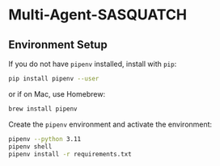 # Multi-Agent-SASQUATCH

## Environment Setup
If you do not have `pipenv` installed, install with `pip`:
```bash
pip install pipenv --user
```
or if on Mac, use Homebrew:
```bash
brew install pipenv
```

Create the `pipenv` environment and activate the environment:
```bash
pipenv --python 3.11
pipenv shell
pipenv install -r requirements.txt
```